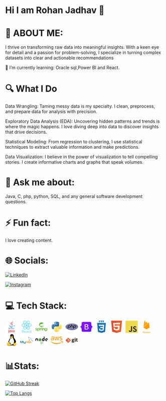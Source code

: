 # Hi I am Rohan Jadhav 🚀

# 💫 ABOUT ME:
I thrive on transforming raw data into meaningful insights. With a keen eye for detail and a passion for problem-solving, I specialize in turning complex datasets into clear and actionable recommendations

🌱 I’m currently learning:
Oracle sql,Power BI and  React.
# 🔍 What I Do
Data Wrangling: Taming messy data is my specialty. I clean, preprocess, and prepare data for analysis with precision.

Exploratory Data Analysis (EDA): Uncovering hidden patterns and trends is where the magic happens. I love diving deep into data to discover insights that drive decisions.

Statistical Modeling: From regression to clustering, I use statistical techniques to extract valuable information and make predictions.

Data Visualization: I believe in the power of visualization to tell compelling stories. I create informative charts and graphs that speak volumes.

# 💬 Ask me about:
Java, C, php, python, SQL, and any general software development questions.

# ⚡ Fun fact:
I love creating content.

# 🌐 Socials:

[![LinkedIn](https://img.shields.io/badge/LinkedIn-Profile-blue?style=flat&logo=linkedin)](https://www.linkedin.com/in/rohan-santosh-jadhav-311b74274/)

[![Instagram](https://img.shields.io/badge/Instagram-Profile-blue?style=flat&logo=instagram)](https://www.instagram.com/rohan___v18?igsh=enZxYWw1MHNzenN5)


# 💻 Tech Stack:


<div>
  <img src="https://github.com/devicons/devicon/blob/master/icons/java/java-original-wordmark.svg" title="Java" alt="Java" width="40" height="40"/>&nbsp;
  <img src="https://github.com/devicons/devicon/blob/master/icons/react/react-original-wordmark.svg" title="React" alt="React" width="40" height="40"/>&nbsp;
  <img src="https://github.com/devicons/devicon/blob/master/icons/spring/spring-original-wordmark.svg" title="Spring" alt="Spring" width="40" height="40"/>&nbsp;
  <img src="https://github.com/devicons/devicon/blob/master/icons/python/python-original.svg" title="python" alt="Material UI" width="40" height="40"/>&nbsp;
  <img src="https://github.com/devicons/devicon/blob/master/icons/php/php-original.svg" title="php" alt="Flutter" width="40" height="40"/>&nbsp;
  <img src="https://github.com/devicons/devicon/blob/master/icons/bootstrap/bootstrap-original.svg" title="Redux" alt="Redux " width="40" height="40"/>&nbsp;
  <img src="https://github.com/devicons/devicon/blob/master/icons/css3/css3-plain-wordmark.svg"  title="CSS3" alt="CSS" width="40" height="40"/>&nbsp;
  <img src="https://github.com/devicons/devicon/blob/master/icons/html5/html5-original.svg" title="HTML5" alt="HTML" width="40" height="40"/>&nbsp;
  <img src="https://github.com/devicons/devicon/blob/master/icons/javascript/javascript-original.svg" title="JavaScript" alt="JavaScript" width="40" height="40"/>&nbsp;
  <img src="https://github.com/devicons/devicon/blob/master/icons/firebase/firebase-plain-wordmark.svg" title="Firebase" alt="Firebase" width="40" height="40"/>&nbsp;
  <img src="https://github.com/devicons/devicon/blob/master/icons/linux/linux-original.svg" title="Gatsby"  alt="Gatsby" width="40" height="40"/>&nbsp;
  <img src="https://github.com/devicons/devicon/blob/master/icons/mysql/mysql-original-wordmark.svg" title="MySQL"  alt="MySQL" width="40" height="40"/>&nbsp;
  <img src="https://github.com/devicons/devicon/blob/master/icons/nodejs/nodejs-original-wordmark.svg" title="NodeJS" alt="NodeJS" width="40" height="40"/>&nbsp;
  <img src="https://github.com/devicons/devicon/blob/master/icons/amazonwebservices/amazonwebservices-plain-wordmark.svg" title="AWS" alt="AWS" width="40" height="40"/>&nbsp;
  <img src="https://github.com/devicons/devicon/blob/master/icons/git/git-original-wordmark.svg" title="Git" **alt="Git" width="40" height="40"/>
</div>

# 📊Stats:

[![GitHub Streak](http://github-readme-streak-stats.herokuapp.com?user=RohantheRj&theme=dark&background=000000)](https://git.io/streak-stats)

[![Top Langs](https://github-readme-stats.vercel.app/api/top-langs/?username=RohantheRj&layout=compact&theme=vision-friendly-dark)](https://github.com/anuraghazra/github-readme-stats)





